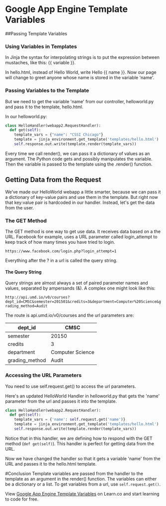 # Google App Engine Template Variables
##Passing Template Variables

### Using Variables in Templates
In Jinja  the syntax for interpolating strings is to put the expression between mustaches, like this: {{ variable }}. 

In hello.html, instead of Hello World, write Hello {{ name }}. Now our page will change to greet anyone whose name is stored in the variable 'name'.

### Passing Variables to the Template
But we need to get the variable 'name' from our controller, helloworld.py and pass it to the template, hello.html.

In our helloworld.py:
```python
class HelloHandler(webapp2.RequestHandler):
  def get(self):
    template_vars = {"name": "CSSI Chicago"}
    template = jinja_environment.get_template('templates/hello.html')
    self.response.out.write(template.render(template_vars))
```
Every time we call render(), we can pass it a dictionary of values as an argument. The Python code gets and possibly manipulates the variable. Then the variable is passed to the template using the .render() function.


## Getting Data from the Request

We’ve made our HelloWorld webapp a little smarter, because we can pass it a dictionary of key-value pairs and use them in the template. But right now that key:value pair is hardcoded in our handler. Instead, let's get the data from the user.


### The GET Method
The GET method is one way to get use data. It receives data based on a the URL. Facebook for example, uses a URL parameter called login_attempt to keep track of how many times you have tried to login.

`https://www.facebook.com/login.php?login_attempt=1`

Everything after the ? in a url is called the query string. 

#### The Query String
Query strings are almost always a set of paired parameter names and values, separated by ampersands (&). A complex one might look like this:

`http://api.umd.io/v0/courses?dept_id=CMSC&semester=201501&credits=3&department=Computer%20Science&grading_method=Audit`

The route is api.umd.io/v0/courses and the url parameters are:

| dept_id       | CMSC        | 
| ------------- |-------------|
| semester      | 20150       | 
| credits       | 3           | 
| department     | Computer Science   | 
|grading_method|Audit|



### Accessing the URL Parameters
You need to use self.request.get() to access the url parameters.

Here's an updated HelloWorld Handler in helloworld.py that gets the 'name' parameter from the url and passes it into the template.
```python
class HelloHandler(webapp2.RequestHandler):
  def get(self):
    template_vars = {'name': self.request.get('name')}
    template = jinja_environment.get_template('templates/hello.html')
    self.response.out.write(template.render(template_vars))
```
Notice that in this handler, we are defining how to respond with the GET method (`def get(self)`). This handler is perfect for getting data from the URL. 

Now we have changed the handler so that it gets a variable 'name' from the URL and passes it to the hello.html template.

#Conclusion
Template variables are passed from the handler to the template as an argument in the render() function. The variables can either be a dictionary or a list. To get variables from a url, use `self.request.get()`.

<p data-visibility='hidden'>View <a href='https://learn.co/lessons/cssi-7.2-gae-template-variables' title='Google App Engine Template Variables'>Google App Engine Template Variables</a> on Learn.co and start learning to code for free.</p>
